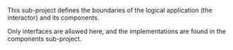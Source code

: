 This sub-project defines the boundaries of the logical application (the interactor) and its components.

Only interfaces are allowed here, and the implementations are found in the components sub-project.